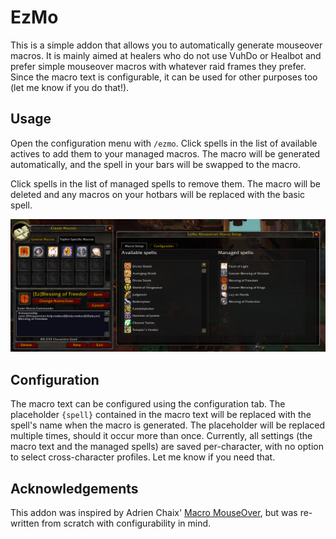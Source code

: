 # EzMo

This is a simple addon that allows you to automatically generate mouseover macros. It is mainly aimed at
healers who do not use VuhDo or Healbot and prefer simple mouseover macros with whatever raid frames
they prefer. Since the macro text is configurable, it can be used for other purposes too (let me know
if you do that!).

## Usage

Open the configuration menu with `/ezmo`. Click spells in the list of available actives to add them to
your managed macros. The macro will be generated automatically, and the spell in your bars will be swapped
to the macro.

Click spells in the list of managed spells to remove them. The macro will be deleted and any macros on your
hotbars will be replaced with the basic spell.

![Demonstration screenshot](demo.png)

## Configuration

The macro text can be configured using the configuration tab. The placeholder `{spell}` contained in the macro 
text will be replaced with the spell's name when the macro is generated. The placeholder will be replaced
multiple times, should it occur more than once. Currently, all settings (the macro text and the managed spells)
are saved per-character, with no option to select cross-character profiles. Let me know if you need that.

## Acknowledgements

This addon was inspired by Adrien Chaix' [Macro MouseOver](https://www.curseforge.com/wow/addons/mouseover), but
was re-written from scratch with configurability in mind.